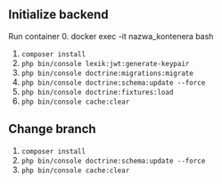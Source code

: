 ## Initialize backend

Run container
0. docker exec -it nazwa_kontenera bash

1. `composer install`
2. `php bin/console lexik:jwt:generate-keypair`
2. `php bin/console doctrine:migrations:migrate`
3. `php bin/console doctrine:schema:update --force`
4. `php bin/console doctrine:fixtures:load`
5. `php bin/console cache:clear`


## Change branch 
1. `composer install`
2. `php bin/console doctrine:schema:update --force`
3. `php bin/console cache:clear`
